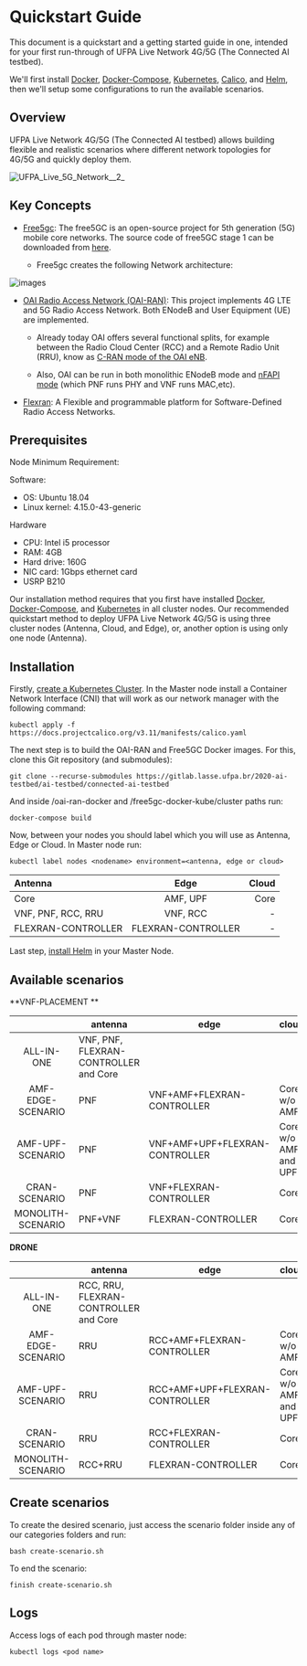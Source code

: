 
# Quickstart Guide

This document is a quickstart and a getting started guide in one, intended for your first run-through of UFPA Live Network 4G/5G (The Connected AI testbed).

We'll first install [Docker](https://www.docker.com/), [Docker-Compose](https://docs.docker.com/compose/), [Kubernetes](https://kubernetes.io/), [Calico](https://www.projectcalico.org/), and [Helm](https://helm.sh/), then we'll setup some configurations to run the available scenarios.

## Overview

UFPA Live Network 4G/5G (The Connected AI testbed) allows building flexible and realistic scenarios where different network topologies for 4G/5G and quickly deploy them. 

![UFPA_Live_5G_Network__2_](/uploads/b63d4f758f295f2a81d009275999fff2/UFPA_Live_5G_Network__2_.png)
## Key Concepts

* [Free5gc](https://www.free5gc.org/): The free5GC is an open-source project for 5th generation (5G) mobile core networks. The source code of free5GC stage 1 can be downloaded from [here](https://bitbucket.org/nctu_5g/free5gc-stage-1/src/master/).

  * Free5gc creates the following Network architecture:

![images](/uploads/f6e86a5ad205844d551c3a461197633a/images.png) 

* [OAI Radio Access Network (OAI-RAN)](https://www.openairinterface.org/?page_id=2763): This project implements 4G LTE and 5G Radio Access Network. Both ENodeB and User Equipment (UE) are implemented. 

  * Already today OAI offers several functional splits, for example between the Radio Cloud Center (RCC) and a Remote Radio Unit (RRU), know as [C-RAN mode of the OAI eNB](https://gitlab.eurecom.fr/oai/openairinterface5g/-/wikis/how-to-connect-cots-ue-to-oai-enb-via-ngfi-rru).

  * Also, OAI can be run in both monolithic ENodeB mode and [nFAPI mode](https://gitlab.eurecom.fr/oai/openairinterface5g/-/wikis/nFAPI-howto) (which PNF runs PHY and VNF runs MAC,etc).

* [Flexran](http://mosaic5g.io/flexran/): A Flexible and programmable platform for Software-Defined Radio Access Networks.

## Prerequisites

Node Minimum Requirement:

Software:
* OS: Ubuntu 18.04
* Linux kernel: 4.15.0-43-generic

Hardware
* CPU: Intel i5 processor
* RAM: 4GB
* Hard drive: 160G
* NIC card: 1Gbps ethernet card
* USRP B210

Our installation method requires that you first have installed [Docker](https://docs.docker.com/engine/install/), [Docker-Compose](https://docs.docker.com/compose/install/), and [Kubernetes](https://kubernetes.io/docs/setup/) in all cluster nodes. Our recommended quickstart method to deploy UFPA Live Network 4G/5G is using three cluster nodes (Antenna, Cloud, and Edge), or, another option is using only one node (Antenna).

## Installation

Firstly, [create a Kubernetes Cluster](https://kubernetes.io/docs/tutorials/kubernetes-basics/create-cluster/). In the Master node install a Container Network Interface (CNI) that will work as our network manager with the following command:

```
kubectl apply -f https://docs.projectcalico.org/v3.11/manifests/calico.yaml
```

The next step is to build the OAI-RAN and Free5GC Docker images. For this, clone this Git repository (and submodules):

```
git clone --recurse-submodules https://gitlab.lasse.ufpa.br/2020-ai-testbed/ai-testbed/connected-ai-testbed
```

And inside /oai-ran-docker and /free5gc-docker-kube/cluster paths run:

```
docker-compose build
```

Now, between your nodes you should label which you will use as Antenna, Edge or Cloud. In Master node run:

```
kubectl label nodes <nodename> environment=<antenna, edge or cloud>
```

Antenna | Edge | Cloud
:--------- | :------: | -------:
Core | AMF, UPF | Core
VNF, PNF, RCC, RRU | VNF, RCC | -
FLEXRAN-CONTROLLER | FLEXRAN-CONTROLLER| -

Last step, [install Helm](https://helm.sh/docs/intro/install/) in your Master Node.

## Available scenarios

**VNF-PLACEMENT **


|            | antenna | edge        | cloud                |
|:----------:|---------|-------------|----------------------|
| ALL-IN- ONE | VNF, PNF, FLEXRAN-CONTROLLER and Core     |         |                 |
| AMF-EDGE-SCENARIO | PNF   | VNF+AMF+FLEXRAN-CONTROLLER     | Core w/o AMF         |
| AMF-UPF-SCENARIO | PNF     | VNF+AMF+UPF+FLEXRAN-CONTROLLER | Core w/o AMF and UPF |
| CRAN-SCENARIO| PNF     | VNF+FLEXRAN-CONTROLLER | Core |
| MONOLITH-SCENARIO| PNF+VNF    | FLEXRAN-CONTROLLER | Core |

**DRONE**


|            | antenna | edge        | cloud                |
|:----------:|---------|-------------|----------------------|
| ALL-IN- ONE | RCC, RRU, FLEXRAN-CONTROLLER and Core     |         |                 |
| AMF-EDGE-SCENARIO | RRU   | RCC+AMF+FLEXRAN-CONTROLLER     | Core w/o AMF         |
| AMF-UPF-SCENARIO | RRU     | RCC+AMF+UPF+FLEXRAN-CONTROLLER | Core w/o AMF and UPF |
| CRAN-SCENARIO| RRU     | RCC+FLEXRAN-CONTROLLER | Core |
| MONOLITH-SCENARIO| RCC+RRU    | FLEXRAN-CONTROLLER | Core |


## Create scenarios

To create the desired scenario, just access the scenario folder inside any of our categories folders and run:

```
bash create-scenario.sh
```

To end the scenario:

```
finish create-scenario.sh
```

## Logs 

Access logs of each pod through master node:

```shell
kubectl logs <pod name>
```
